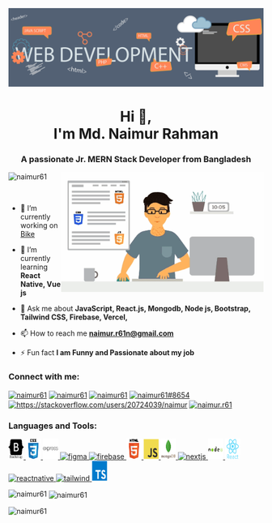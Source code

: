 ![Design and Development](https://github.com/naimur61/naimur61/blob/main/front-end%20banner.gif)

<h1 align="center">Hi 👋,<br/> I'm Md. Naimur Rahman</h1>
<h3 align="center">A passionate Jr. MERN Stack Developer from Bangladesh</h3>
<img align="right" alt="Coding" width="400" src="https://github.com/naimur61/naimur61/blob/main/front-end-development.gif"


<p align="left"> <img src="https://komarev.com/ghpvc/?username=naimur61&label=Profile%20views&color=0e75b6&style=flat" alt="naimur61" /> </p>

<p align="left"> <a href="https://twitter.com/" target="blank"><img src="https://img.shields.io/twitter/follow/?logo=twitter&style=for-the-badge" alt="" /></a> </p>

- 🔭 I’m currently working on [Bike](https://bike-4.web.app/)

- 🌱 I’m currently learning **React Native, Vue js**

- 💬 Ask me about **JavaScript, React.js, Mongodb, Node js, Bootstrap, Tailwind CSS, Firebase, Vercel,**

- 📫 How to reach me **naimur.r61n@gmail.com**

- ⚡ Fun fact **I am Funny and Passionate about my job**

<h3 align="left">Connect with me:</h3>
<p align="left">
 
<a href="https://linkedin.com/in/naimur61" target="blank"><img align="center" src="https://raw.githubusercontent.com/rahuldkjain/github-profile-readme-generator/master/src/images/icons/Social/linked-in-alt.svg" alt="naimur61" height="30" width="30" /></a>
<a href="https://twitter.com/naimur61" target="blank"><img align="center" src="https://raw.githubusercontent.com/rahuldkjain/github-profile-readme-generator/master/src/images/icons/Social/twitter.svg" alt="naimur61" height="30" width="30" /></a>
<a href="https://www.hackerrank.com/naimur61" target="blank"><img align="center" src="https://raw.githubusercontent.com/rahuldkjain/github-profile-readme-generator/master/src/images/icons/Social/hackerrank.svg" alt="naimur61" height="30" width="30" /></a>
<a href="https://discord.gg/naimur61#8654" target="blank"><img align="center" src="https://raw.githubusercontent.com/rahuldkjain/github-profile-readme-generator/master/src/images/icons/Social/discord.svg" alt="naimur61#8654" height="30" width="30" /></a>
<a href="https://stackoverflow.com/users/20724039/naimur" target="blank"><img align="center" src="https://raw.githubusercontent.com/rahuldkjain/github-profile-readme-generator/master/src/images/icons/Social/stack-overflow.svg" alt="https://stackoverflow.com/users/20724039/naimur" height="30" width="30" /></a>
<a href="https://fb.com/naimur.r61" target="blank"><img align="center" src="https://raw.githubusercontent.com/rahuldkjain/github-profile-readme-generator/master/src/images/icons/Social/facebook.svg" alt="naimur.r61" height="30" width="30" /></a>
</p>

<h3 align="left">Languages and Tools:</h3>
<p align="left"> <a href="https://getbootstrap.com" target="_blank" rel="noreferrer"> <img src="https://raw.githubusercontent.com/devicons/devicon/master/icons/bootstrap/bootstrap-plain-wordmark.svg" alt="bootstrap" width="30" height="40"/> </a> <a href="https://www.w3schools.com/css/" target="_blank" rel="noreferrer"> <img src="https://raw.githubusercontent.com/devicons/devicon/master/icons/css3/css3-original-wordmark.svg" alt="css3" width="30" height="40"/> </a> <a href="https://expressjs.com" target="_blank" rel="noreferrer"> <img src="https://raw.githubusercontent.com/devicons/devicon/master/icons/express/express-original-wordmark.svg" alt="express" width="30" height="40"/> </a> <a href="https://www.figma.com/" target="_blank" rel="noreferrer"> <img src="https://www.vectorlogo.zone/logos/figma/figma-icon.svg" alt="figma" width="30" height="40"/> </a> <a href="https://firebase.google.com/" target="_blank" rel="noreferrer"> <img src="https://www.vectorlogo.zone/logos/firebase/firebase-icon.svg" alt="firebase" width="30" height="40"/> </a> <a href="https://www.w3.org/html/" target="_blank" rel="noreferrer"> <img src="https://raw.githubusercontent.com/devicons/devicon/master/icons/html5/html5-original-wordmark.svg" alt="html5" width="30" height="40"/> </a> <a href="https://developer.mozilla.org/en-US/docs/Web/JavaScript" target="_blank" rel="noreferrer"> <img src="https://raw.githubusercontent.com/devicons/devicon/master/icons/javascript/javascript-original.svg" alt="javascript" width="30" height="40"/> </a> <a href="https://www.mongodb.com/" target="_blank" rel="noreferrer"> <img src="https://raw.githubusercontent.com/devicons/devicon/master/icons/mongodb/mongodb-original-wordmark.svg" alt="mongodb" width="30" height="40"/> </a> <a href="https://nextjs.org/" target="_blank" rel="noreferrer"> <img src="https://cdn.worldvectorlogo.com/logos/nextjs-2.svg" alt="nextjs" width="30" height="40"/> </a> <a href="https://nodejs.org" target="_blank" rel="noreferrer"> <img src="https://raw.githubusercontent.com/devicons/devicon/master/icons/nodejs/nodejs-original-wordmark.svg" alt="nodejs" width="30" height="40"/> </a> <a href="https://reactjs.org/" target="_blank" rel="noreferrer"> <img src="https://raw.githubusercontent.com/devicons/devicon/master/icons/react/react-original-wordmark.svg" alt="react" width="30" height="40"/> </a> <a href="https://reactnative.dev/" target="_blank" rel="noreferrer"> <img src="https://reactnative.dev/img/header_logo.svg" alt="reactnative" width="30" height="40"/> </a> <a href="https://tailwindcss.com/" target="_blank" rel="noreferrer"> <img src="https://www.vectorlogo.zone/logos/tailwindcss/tailwindcss-icon.svg" alt="tailwind" width="30" height="40"/> </a> <a href="https://www.typescriptlang.org/" target="_blank" rel="noreferrer"> <img src="https://raw.githubusercontent.com/devicons/devicon/master/icons/typescript/typescript-original.svg" alt="typescript" width="30" height="40"/> </a> </p>

<p><img align="left" src="https://github-readme-stats.vercel.app/api/top-langs?username=naimur61&show_icons=true&locale=en&layout=compact" alt="naimur61" /></p>

<p>&nbsp;<img align="center" src="https://github-readme-stats.vercel.app/api?username=naimur61&show_icons=true&locale=en" alt="naimur61" /></p>

<p><img align="center" src="https://github-readme-streak-stats.herokuapp.com/?user=naimur61&" alt="naimur61" /></p>
